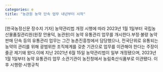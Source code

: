 ```yaml
---
categories: e
title: "농관원 농약 단속 업무 내년부터 시작"
---
```

[한국농정신문 장수지 기자] 농약관리법 개정 시행에 따라 2023년 1월 1일부터 국립농산물품질관리원(원장 안용덕, 농관원)이 농약 유통관리 업무를 개시한다.부정·불량 농약 판매 단속 등의 유통관리 업무는 그간 농촌진흥청에서 담당했으나, 전국단위로 유통되는 농약의 관리를 위해 광범위한 조직체계를 갖춘 기관으로 업무를 이관해야 한다는 주장이 줄곧 제기돼 왔다.이에 지난 2021년 6월 15일 농약관리법이 일부 개정됐으며, 2023년 1월 1일부터 농약 유통관리 업무 소관기관이 농진청에서 농림축산식품부로 이관됐다. 이후 시행령·시행규칙